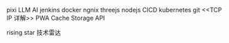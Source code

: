 pixi
LLM AI
jenkins
docker
ngnix
threejs
nodejs
CICD
kubernetes
git
<<TCP IP 详解>>
PWA Cache Storage API


rising star
技术雷达